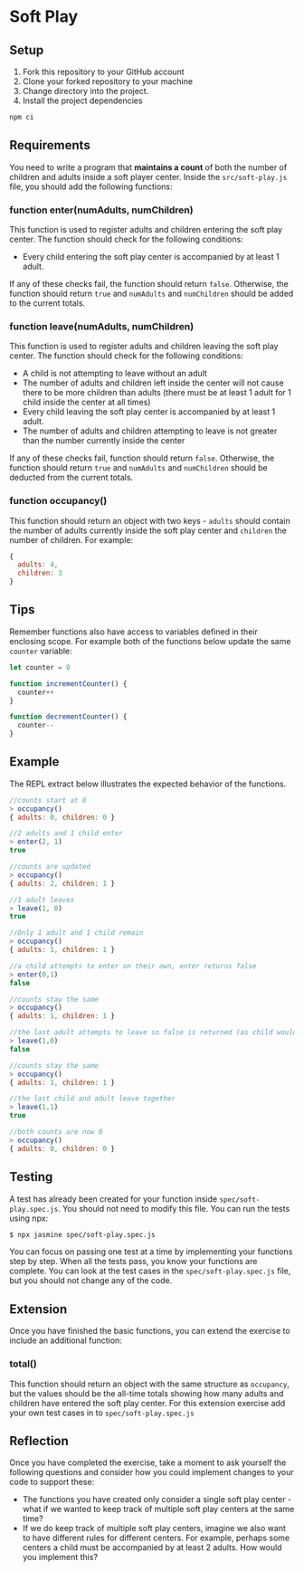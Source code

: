 # Soft Play

## Setup

1. Fork this repository to your GitHub account
2. Clone your forked repository to your machine
3. Change directory into the project.
4. Install the project dependencies

```sh
npm ci
```

## Requirements
You need to write a program that **maintains a count** of both the number of children and adults inside a soft player center. Inside the `src/soft-play.js` file, you should add the following functions:

### function enter(numAdults, numChildren) 
This function is used to register adults and children entering the soft play center. The function should check for the following conditions:

* Every child entering the soft play center is accompanied by at least 1 adult.

If any of these checks fail, the function should return `false`. Otherwise, the function should return `true` and `numAdults` and `numChildren` should be added to the current totals.

### function leave(numAdults, numChildren)
This function is used to register adults and children leaving the soft play center. The function should check for the following conditions:

* A child is not attempting to leave without an adult
* The number of adults and children left inside the center will not cause there to be more children than adults (there must be at least 1 adult for 1 child inside the center at all times)
* Every child leaving the soft play center is accompanied by at least 1 adult.
* The number of adults and children attempting to leave is not greater than the number currently inside the center

If any of these checks fail, function should return `false`. Otherwise, the function should return `true` and `numAdults` and `numChildren` should be deducted from the current totals.

### function occupancy()
This function should return an object with two keys - `adults` should contain the number of adults currently inside the soft play center and `children` the number of children. For example:

```javascript
{ 
  adults: 4,
  children: 3
}
```

## Tips
Remember functions also have access to variables defined in their enclosing scope. For example both of the functions below update the same `counter` variable:

```javascript
let counter = 0

function incrementCounter() {
  counter++
}

function decrementCounter() {
  counter--
}
```

## Example
The REPL extract below illustrates the expected behavior of the functions.
```javascript
//counts start at 0
> occupancy()
{ adults: 0, children: 0 } 

//2 adults and 1 child enter
> enter(2, 1) 
true

//counts are updated
> occupancy()
{ adults: 2, children: 1 }  

//1 adult leaves
> leave(1, 0)
true

//Only 1 adult and 1 child remain
> occupancy()
{ adults: 1, children: 1 } 

//a child attempts to enter on their own, enter returns false
> enter(0,1)  
false

//counts stay the same
> occupancy()
{ adults: 1, children: 1 } 

//the last adult attempts to leave so false is returned (as child would be on their own in soft play)
> leave(1,0)
false

//counts stay the same
> occupancy() 
{ adults: 1, children: 1 }

//the last child and adult leave together
> leave(1,1) 
true

//both counts are now 0
> occupancy() 
{ adults: 0, children: 0 }
```
## Testing
A test has already been created for your function inside
`spec/soft-play.spec.js`. You should not need to modify this file. You can run the tests using npx:

```sh
$ npx jasmine spec/soft-play.spec.js
```

You can focus on passing one test at a time by implementing your functions step by step. When all the tests pass, you know your functions are complete. You can look at the test cases in the `spec/soft-play.spec.js` file, but you should not change any of the code.

## Extension
Once you have finished the basic functions, you can extend the exercise to include an additional function:

### total()
This function should return an object with the same structure as `occupancy`, but the values should be the all-time totals showing how many adults and children have entered the soft play center. For this extension exercise add your own test cases in to `spec/soft-play.spec.js`

## Reflection
Once you have completed the exercise, take a moment to ask yourself the following questions and consider how you could implement changes to your code to support these:

* The functions you have created only consider a single soft play center - what if we wanted to keep track of multiple soft play centers at the same time?
* If we do keep track of multiple soft play centers, imagine we also want to have different rules for different centers. For example, perhaps some centers a child must be accompanied by at least 2 adults. How would you implement this?
